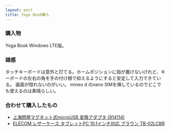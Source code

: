 ```yaml
---
layout: post
title: Yoga Book購入
---
```

### 購入物
Yoga Book Windows LTE版。

### 雑感
タッチキーボードは意外と打てる。ホームポジションに指が置けないけれど、キーボードの左右の角を手の付け根で抑えるようにすると安定して入力できている。
画面が隠れないのがいい。
mineo d のnano SIMを挿しているのでどこでも使えるのは素晴らしい。

### 合わせて購入したもの
- [上海問屋マグネット式microUSB 変換アダプタ (914114)](https://www.donya.jp/item/74036.html)  
- [ELECOM レザーケース タブレットPC 10.1インチ対応 ブラウン TB-02LCBR](https://www.amazon.co.jp/gp/product/B00ATZNT9U)

